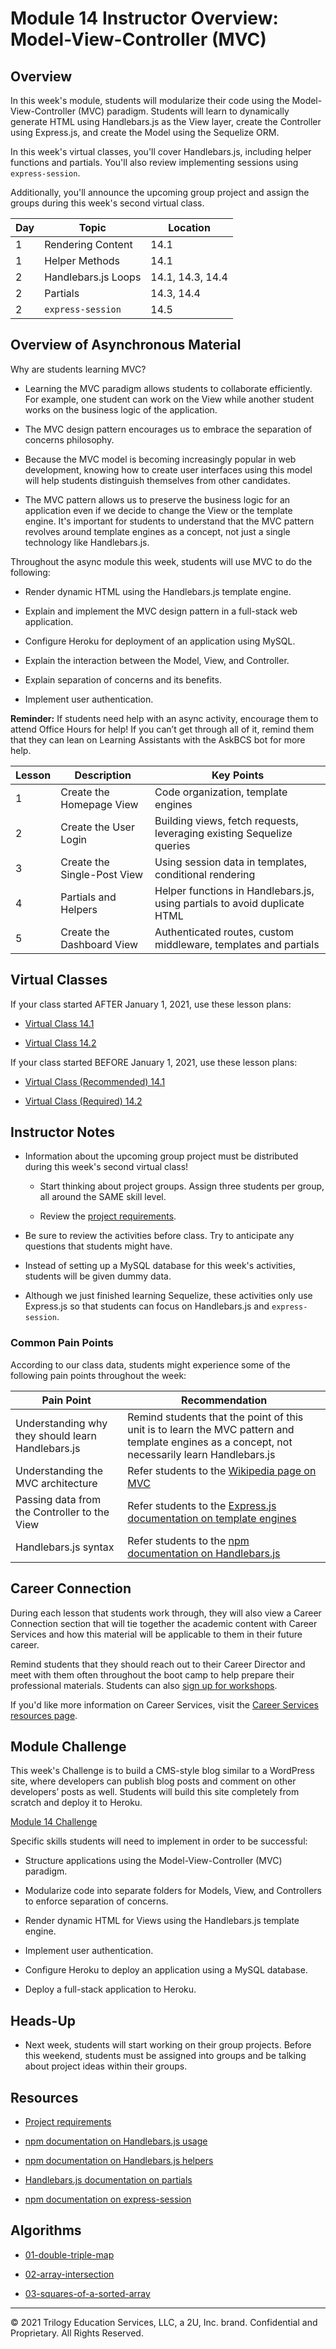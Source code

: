 # Module 14 Instructor Overview: Model-View-Controller (MVC)

## Overview

In this week's module, students will modularize their code using the Model-View-Controller (MVC) paradigm. Students will learn to dynamically generate HTML using Handlebars.js as the View layer, create the Controller using Express.js, and create the Model using the Sequelize ORM.

In this week's virtual classes, you'll cover Handlebars.js, including helper functions and partials. You'll also review implementing sessions using `express-session`.

Additionally, you'll announce the upcoming group project and assign the groups during this week's second virtual class.

| Day | Topic               | Location         |
| --- | ------------------- | ---------------- |
| 1   | Rendering Content   | 14.1             |
| 1   | Helper Methods      | 14.1             |
| 2   | Handlebars.js Loops | 14.1, 14.3, 14.4 |
| 2   | Partials            | 14.3, 14.4       |
| 2   | `express-session`   | 14.5             |

## Overview of Asynchronous Material

Why are students learning MVC?

* Learning the MVC paradigm allows students to collaborate efficiently. For example, one student can work on the View while another student works on the business logic of the application.

* The MVC design pattern encourages us to embrace the separation of concerns philosophy.

* Because the MVC model is becoming increasingly popular in web development, knowing how to create user interfaces using this model will help students distinguish themselves from other candidates.

* The MVC pattern allows us to preserve the business logic for an application even if we decide to change the View or the template engine. It's important for students to understand that the MVC pattern revolves around template engines as a concept, not just a single technology like Handlebars.js.

Throughout the async module this week, students will use MVC to do the following:

* Render dynamic HTML using the Handlebars.js template engine.

* Explain and implement the MVC design pattern in a full-stack web application.

* Configure Heroku for deployment of an application using MySQL.

* Explain the interaction between the Model, View, and Controller.

* Explain separation of concerns and its benefits.

* Implement user authentication.

**Reminder:** If students need help with an async activity, encourage them to attend Office Hours for help! If you can’t get through all of it, remind them that they can lean on Learning Assistants with the AskBCS bot for more help.

| Lesson | Description                 | Key Points                                                                |
| ------ | --------------------------- | ------------------------------------------------------------------------- |
| 1      | Create the Homepage View    | Code organization, template engines                                       |
| 2      | Create the User Login       | Building views, fetch requests, leveraging existing Sequelize queries     |
| 3      | Create the Single-Post View | Using session data in templates, conditional rendering                |
| 4      | Partials and Helpers        | Helper functions in Handlebars.js, using partials to avoid duplicate HTML |
| 5      | Create the Dashboard View   | Authenticated routes, custom middleware, templates and partials           |

## Virtual Classes

If your class started AFTER January 1, 2021, use these lesson plans:

* [Virtual Class 14.1](./14.1-REQUIRED.md)

* [Virtual Class 14.2](./14.2-REQUIRED.md)

If your class started BEFORE January 1, 2021, use these lesson plans:

* [Virtual Class (Recommended) 14.1](./14.1-RECOMMENDED.md)

* [Virtual Class (Required) 14.2](./14.2-REQUIRED.md)

## Instructor Notes

* Information about the upcoming group project must be distributed during this week's second virtual class!

  * Start thinking about project groups. Assign three students per group, all around the SAME skill level.  

  * Review the [project requirements](../../01-Class-Content/14-MVC/04-Supplemental/Project-Requirements.md).

* Be sure to review the activities before class. Try to anticipate any questions that students might have.

* Instead of setting up a MySQL database for this week's activities, students will be given dummy data.

* Although we just finished learning Sequelize, these activities only use Express.js so that students can focus on Handlebars.js and `express-session`.

### Common Pain Points

According to our class data, students might experience some of the following pain points throughout the week:

| Pain Point                                        | Recommendation                                                                                                                           |
| ------------------------------------------------- | ---------------------------------------------------------------------------------------------------------------------------------------- |
| Understanding why they should learn Handlebars.js | Remind students that the point of this unit is to learn the MVC pattern and template engines as a concept, not necessarily learn Handlebars.js |
| Understanding the MVC architecture                | Refer students to the [Wikipedia page on MVC](https://en.wikipedia.org/wiki/Model%E2%80%93view%E2%80%93controller)                    |
| Passing data from the Controller to the View          | Refer students to the [Express.js documentation on template engines](http://expressjs.com/en/guide/using-template-engines.html)                   |
| Handlebars.js syntax                              | Refer students to the [npm documentation on Handlebars.js](https://www.npmjs.com/package/express-handlebars)                                             |

## Career Connection

During each lesson that students work through, they will also view a Career Connection section that will tie together the academic content with Career Services and how this material will be applicable to them in their future career.

Remind students that they should reach out to their Career Director and meet with them often throughout the boot camp to help prepare their professional materials. Students can also [sign up for workshops](https://careerservicesonlineevents.splashthat.com/).

If you'd like more information on Career Services, visit the [Career Services resources page](https://mycareerspot.org/).

## Module Challenge

This week's Challenge is to build a CMS-style blog similar to a WordPress site, where developers can publish blog posts and comment on other developers’ posts as well. Students will build this site completely from scratch and deploy it to Heroku.

[Module 14 Challenge](../../01-Class-Content/14-MVC/02-Challenge/README.md)

Specific skills students will need to implement in order to be successful:

* Structure applications using the Model-View-Controller (MVC) paradigm.

* Modularize code into separate folders for Models, View, and Controllers to enforce separation of concerns.

* Render dynamic HTML for Views using the Handlebars.js template engine.

* Implement user authentication.

* Configure Heroku to deploy an application using a MySQL database.

* Deploy a full-stack application to Heroku.

## Heads-Up

* Next week, students will start working on their group projects. Before this weekend, students must be assigned into groups and be talking about project ideas within their groups.

## Resources

* [Project requirements](../../01-Class-Content/14-MVC/04-Supplemental/Project-Requirements.md)

* [npm documentation on Handlebars.js usage](https://www.npmjs.com/package/express-handlebars#usage)

* [npm documentation on Handlebars.js helpers](https://www.npmjs.com/package/express-handlebars#helpers)

* [Handlebars.js documentation on partials](https://handlebarsjs.com/guide/partials.html#basic-partials)

* [npm documentation on express-session](https://www.npmjs.com/package/express-session)

## Algorithms

* [01-double-triple-map](../../01-Class-Content/14-MVC/03-Algorithms/01-double-triple-map)

* [02-array-intersection](../../01-Class-Content/14-MVC/03-Algorithms/02-array-intersection)

* [03-squares-of-a-sorted-array](../../01-Class-Content/14-MVC/03-Algorithms/03-squares-of-a-sorted-array)

---
© 2021 Trilogy Education Services, LLC, a 2U, Inc. brand. Confidential and Proprietary. All Rights Reserved.
